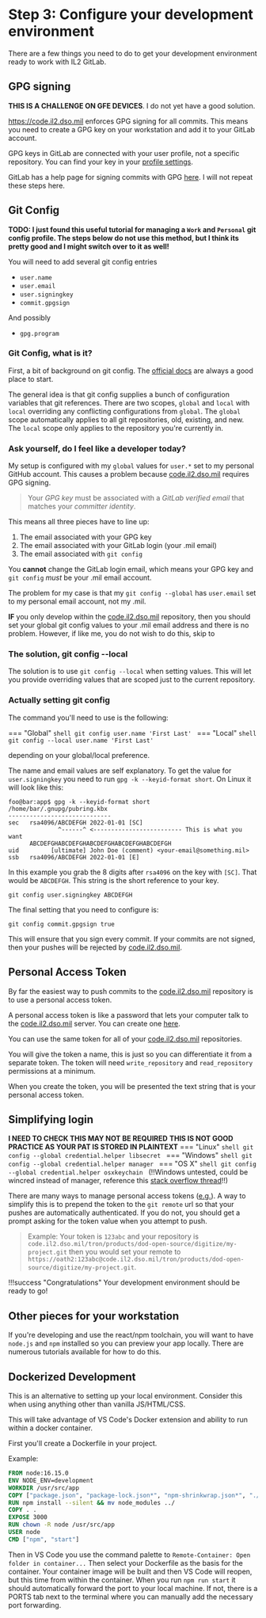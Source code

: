 # Step 3: Configure your development environment

There are a few things you need to do to get your development environment ready to work with IL2 GitLab.

## GPG signing

**THIS IS A CHALLENGE ON GFE DEVICES**. I do not yet have a good solution.

https://code.il2.dso.mil enforces GPG signing for all commits. This means you need to create a GPG key on your workstation and add it to your GitLab account.

GPG keys in GitLab are connected with your user profile, not a specific repository. You can find your key in your [profile settings](https://code.il2.dso.mil/-/profile).

GitLab has a help page for signing commits with GPG [here](https://code.il2.dso.mil/help/user/project/repository/gpg_signed_commits/index.md). I will not repeat these steps here.

## Git Config

**TODO: I just found this useful tutorial for managing a `Work` and `Personal` git config profile. The steps below do not use this method, but I think its pretty good and I might switch over to it as well!**

You will need to add several git config entries

- `user.name`
- `user.email`
- `user.signingkey`
- `commit.gpgsign`

And possibly

- `gpg.program`

### Git Config, what is it?

First, a bit of background on git config. The [official docs](https://git-scm.com/docs/git-config) are always a good place to start.

The general idea is that git config supplies a bunch of configuration variables that git references. There are two scopes, `global` and `local` with `local` overriding any conflicting configurations from `global`. The `global` scope automatically applies to all git repositories, old, existing, and new. The `local` scope only applies to the repository you're currently in.

### Ask yourself, do I feel like a developer today?

My setup is configured with my `global` values for `user.*` set to my personal GitHub account. This causes a problem because [code.il2.dso.mil](https://code.il2.dso.mil) requires GPG signing. 

> Your _GPG key_ must be associated with a _GitLab verified email_ that matches your _committer identity_.

This means all three pieces have to line up:

1. The email associated with your GPG key
2. The email associated with your GitLab login (your .mil email)
3. The email associated with `git config`

You **cannot** change the GitLab login email, which means your GPG key and `git config` _must_ be your .mil email account.

The problem for my case is that my `git config --global` has `user.email` set to my personal email account, not my .mil.

**IF** you only develop within the [code.il2.dso.mil](https://code.il2.dso.mil) repository, then you should set your global git config values to your .mil email address and there is no problem. However, if like me, you do not wish to do this, skip to

### The solution, git config --local

The solution is to use `git config --local` when setting values. This will let you provide overriding values that are scoped just to the current repository.

### Actually setting git config

The command you'll need to use is the following:

=== "Global"
      ```shell
      git config user.name 'First Last'
      ```
=== "Local"
      ```shell
      git config --local user.name 'First Last'
      ```

depending on your global/local preference.

The name and email values are self explanatory. To get the value for `user.signingkey` you need to run `gpg -k --keyid-format short`. On Linux it will look like this:

```console
foo@bar:app$ gpg -k --keyid-format short
/home/bar/.gnupg/pubring.kbx
-----------------------------
sec   rsa4096/ABCDEFGH 2022-01-01 [SC]
              ^------^ <------------------------- This is what you want
      ABCDEFGHABCDEFGHABCDEFGHABCDEFGHABCDEFGH
uid         [ultimate] John Doe (comment) <your-email@something.mil>
ssb   rsa4096/ABCDEFGH 2022-01-01 [E]
```
In this example you grab the 8 digits after `rsa4096` on the key with `[SC]`. That would be `ABCDEFGH`. This string is the short reference to your key. 

```shell
git config user.signingkey ABCDEFGH
```
The final setting that you need to configure is:
```shell
git config commit.gpgsign true
```
This will ensure that you sign every commit. If your commits are not signed, then your pushes will be rejected by [code.il2.dso.mil](https://code.il2.dso.mil).

## Personal Access Token

By far the easiest way to push commits to the [code.il2.dso.mil](https://code.il2.dso.mil) repository is to use a personal access token.

A personal access token is like a password that lets your computer talk to the [code.il2.dso.mil](https://code.il2.dso.mil) server. You can create one [here](https://code.il2.dso.mil/-/profile/personal_access_tokens).

You can use the same token for all of your [code.il2.dso.mil](https://code.il2.dso.mil) repositories.

You will give the token a name, this is just so you can differentiate it from a separate token. The token will need `write_repository` and `read_repository` permissions at a minimum.

When you create the token, you will be presented the text string that is your personal access token.

## Simplifying login

**I NEED TO CHECK THIS MAY NOT BE REQUIRED**
**THIS IS NOT GOOD PRACTICE AS YOUR PAT IS STORED IN PLAINTEXT**
=== "Linux"
      ```shell
      git config --global credential.helper libsecret
      ```
=== "Windows"
      ```shell
      git config --global credential.helper manager
      ```
=== "OS X"
      ```shell
      git config --global credential.helper osxkeychain
      ```
(!!Windows untested, could be wincred instead of manager, reference this [stack overflow thread](https://stackoverflow.com/questions/5343068/is-there-a-way-to-cache-https-credentials-for-pushing-commits/18362082#18362082)!!)

There are many ways to manage personal access tokens ([e.g.](https://docs.github.com/en/get-started/getting-started-with-git/caching-your-github-credentials-in-git)). A way to simplify this is to prepend the token to the `git remote` url so that your pushes are automatically authenticated. If you do not, you should get a prompt asking for the token value when you attempt to push. 

> Example: Your token is `123abc` and your repository is `code.il2.dso.mil/tron/products/dod-open-source/digitize/my-project.git` then you would set your remote to `https://oath2:123abc@code.il2.dso.mil/tron/products/dod-open-source/digitize/my-project.git`.

!!!success "Congratulations"
      Your development environment should be ready to go!

## Other pieces for your workstation

If you're developing and use the react/npm toolchain, you will want to have `node.js` and `npm` installed so you can preview your app locally. There are numerous tutorials available for how to do this.

## Dockerized Development

This is an alternative to setting up your local environment. Consider this when using anything other than vanilla JS/HTML/CSS.

This will take advantage of VS Code's Docker extension and ability to run within a docker container.

First you'll create a Dockerfile in your project.

Example:

```dockerfile
FROM node:16.15.0
ENV NODE_ENV=development
WORKDIR /usr/src/app
COPY ["package.json", "package-lock.json*", "npm-shrinkwrap.json*", "./"]
RUN npm install --silent && mv node_modules ../
COPY . .
EXPOSE 3000
RUN chown -R node /usr/src/app
USER node
CMD ["npm", "start"]
```

Then in VS Code you use the command palette to `Remote-Container: Open folder in container...` Then select your Dockerfile as the basis for the container. Your container image will be built and then VS Code will reopen, but this time from within the container. When you run `npm run start` it should automatically forward the port to your local machine. If not, there is a PORTS tab next to the terminal where you can manually add the necessary port forwarding.